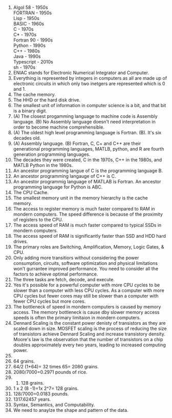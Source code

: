 1. Algol 58 - 1950s  
FORTRAN - 1950s  
Lisp - 1950s  
BASIC - 1960s  
C - 1970s  
C* - 1970s  
Fortran 90 - 1990s  
Python - 1990s  
C++ - 1980s  
Java - 1990s  
Typescript - 2010s  
sh - 1970s    
2. ENIAC stands for Electronic Numerical Integrator and Computer.  
3. Everything is represented by integers in computers as all are made up of electronic circuits in which only two inetgers are represented which is 0 and 1.    
4. The cache memory.  
5. The HHD or the hard disk drive.   
6. The smallest unit of information in computer science is a bit, and that bit is a binary digit.  
7. (A) The closest progamming language to machine code is Assembly language. (B) No Assembly language doesn't need interpretation in order to become machine comprehensible.  
8. (A) The oldest high level programming language is Fortran. (B). It's six decades old.   
9. (A) Assembly language. (B) Fortran, C, C+ and C++ are their generational programming languages, MATLB, python, and R are fourth generation programming languages.  
10. The decades they were created, C in the 1970s, C++ in the 1980s, and MATLB Python in the 1980s.  
11. An ancestor programming langue of C is the programming language B.   
12. An ancestor programming langauge of C++ is C.  
13. An ancestor programmig language of MATLAB is Fortran. An ancestor programming language for Python is ABC.  
14. The CPU Cache.   
15. The smallest memory unit in the memory hierarchy is the cache memory.  
16. The access to register memory is much faster compared to RAM in mondern computers. The speed difference is because of the proximity of registers to the CPU.  
17. The access speed of RAM is much faster compared to typical SSDs in mondern computers.  
18. The access speed of RAM is significantly faster than SSD and HDD hard drives.  
19. The primary roles are Switching, Amplification, Memory, Logic Gates, & CPU.  
20. Only adding more transitiors without considering the power consumption, circuits, software optimization and physical limitations won't gurrantee improved performance. You need to consider all the factors to achieve optimal performance.  
21. The three tasks are fetch, decode, and execute.  
22. Yes it's possible for a powerful computer with more CPU cycles to be slower than a computer with less CPU cycles. As a computer with more CPU cycles but fewer cores may still be slower than a computer with fewer CPU cycles but more cores.  
23. The bottleneck of speed in mondern computers is caused by memory access. The memory bottleneck is cause dby slower memory access speeds is often the primary limitaion in mondern computers.  
24. Dennard Scaling is the constant power denisty of transistors as they are scaled down in size. MOSFET scaling is the process of reducing the size of transistors achieve Dennard Scaling and increase transistory density. Moore's law is the observation that the number of transistors on a chip doubles approximately every two years, leading to increased computing power.
25.  
1. 64 grains.  
2. 64/2 (1+64)= 32 times 65= 2080 grains.  
3. 2080/7000=0.2971 pounds of rice.  
26.  1. 128 grains.  
2. 1 x 2 (8 -1)=1x 2^7= 128 grains.   
3. 128/7000=0.0183 pounds.  
4. 1317.62457 years.  
27. Syntax, Semantics, and Computability.
28. We need to anaylze the shape and pattern of the data.  
